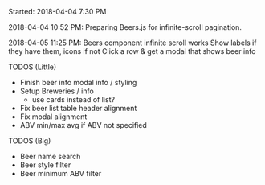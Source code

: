 Started: 2018-04-04 7:30 PM

2018-04-04 10:52 PM: 
  Preparing Beers.js for infinite-scroll pagination.

2018-04-05 11:25 PM:
  Beers component infinite scroll works
  Show labels if they have them, icons if not
  Click a row & get a modal that shows beer info



TODOS (Little)
  + Finish beer info modal info / styling
  + Setup Breweries / info
    - use cards instead of list?
  + Fix beer list table header alignment
  + Fix modal alignment
  + ABV min/max avg if ABV not specified

TODOS (Big)
  + Beer name search
  + Beer style filter
  + Beer minimum ABV filter